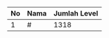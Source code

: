 | No | Nama            | Jumlah Level |
|----|-----------------|--------------|
| 1  | #    |    1318        |
